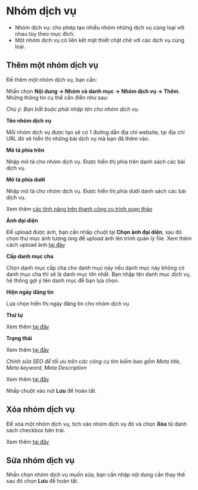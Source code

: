 # Nhóm dịch vụ

- Nhóm dịch vụ: cho phép tạo nhiều nhóm những dịch vụ cùng loại với nhau tùy theo mục đích.
- Một nhóm dịch vụ có liên kết mật thiết chặt chẽ với các dịch vụ cùng loại.

## Thêm một nhóm dịch vụ

Để thêm một nhóm dịch vụ, bạn cần:

Nhấn chọn **Nội dung -> Nhóm và danh mục -> Nhóm dịch vụ -> Thêm**. Những thông tin cụ thể cần điền như sau:

_Chú ý: Bạn bắt buộc phải nhập tên cho nhóm dịch vụ._

**Tên nhóm dịch vụ**

Mỗi nhóm dịch vụ được tạo sẽ có 1 đường dẫn địa chỉ website, tại địa chỉ URL đó sẽ hiển thị những bài dịch vụ mà bạn đã thêm vào.

**Mô tả phía trên**

Nhập mô tả cho nhóm dịch vụ. Được hiển thị phía trên danh sách các bài dịch vụ.

**Mô tả phía dưới**

Nhập mô tả cho nhóm dịch vụ. Được hiển thị phía dưới danh sách các bài dịch vụ.

Xem thêm [các tính năng trên thanh công cụ trình soạn thảo](https://mkmate.osd.vn/docs/common/tinymce)

**Ảnh đại diện**

Để upload được ảnh, bạn cần nhấp chuột tại **Chọn ảnh đại diện**, sau đó chọn thư mục ảnh tương ứng để upload ảnh lên trình quản lý file. Xem thêm cách upload ảnh [tại đây](https://mkmate.osd.vn/docs/common/finder)

**Cấp danh mục cha**

Chọn danh mục cấp cha cho danh mục này nếu danh mục này không có danh mục cha thì sẽ là danh mục lớn nhất. Bạn nhập tên danh mục dịch vụ, hệ thống gợi ý tên danh mục để bạn lựa chọn.

**Hiện ngày đăng tin**

Lựa chọn hiển thị ngày đăng tin cho nhóm dịch vụ

**Thứ tự**

Xem thêm [tại đây](https://pisale.osd.vn/docs/common/logic#th%E1%BB%A9-t%E1%BB%B1-s%E1%BA%AFp-x%E1%BA%BFp-l%C3%A0-s%E1%BB%91-ch%E1%BB%89-%C4%91%E1%BB%8Bnh)

**Trạng thái**

Xem thêm [tại đây](https://pisale.osd.vn/docs/common/logic#tr%E1%BA%A1ng-th%C3%A1i)

_Chỉnh sửa SEO để tối ưu trên các công cụ tìm kiếm bao gồm Meta title, Meta keyword, Meta Description_

Xem thêm [tại đây](https://pisale.osd.vn/docs/seo/serp/)

Nhấp chuột vào nút **Lưu** để hoàn tất.

## Xóa nhóm dịch vụ

Để xóa một nhóm dịch vụ, tích vào nhóm dịch vụ đó và chọn **Xóa** từ danh sách checkbox bên trái.

Xem thêm [tại đây](https://pisale.osd.vn/docs/common/logic#x%C3%B3a-c%C3%A1c-m%E1%BB%A5c-c%C3%A1c-th%C3%A0nh-ph%E1%BA%A7n-th%C3%B4ng-tin)

## Sửa nhóm dịch vụ

Nhấn chọn nhóm dịch vụ muốn sửa, bạn cần nhập nội dung cần thay thế sau đó chọn **Lưu** để hoàn tất.
